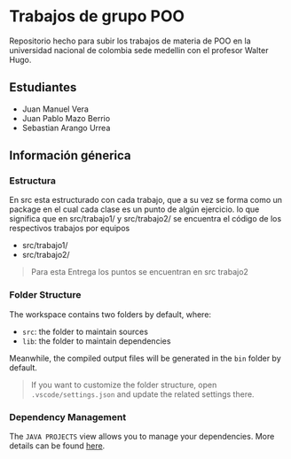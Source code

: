 # Trabajos de grupo POO

Repositorio hecho para subir los trabajos de materia de POO en la universidad nacional de colombia sede medellin con el profesor Walter Hugo.

## Estudiantes
- Juan Manuel Vera
- Juan Pablo Mazo Berrio
- Sebastian Arango Urrea

## Información génerica
### Estructura

En src esta estructurado con cada trabajo, que a su vez se forma como un package en el cual cada clase es un punto de algún ejercicio.
lo que significa que en src/trabajo1/ y src/trabajo2/ se encuentra el código de los respectivos trabajos por equipos
-   src/trabajo1/
-   src/trabajo2/

> Para esta Entrega los puntos se encuentran en src trabajo2

### Folder Structure

The workspace contains two folders by default, where:

- `src`: the folder to maintain sources
- `lib`: the folder to maintain dependencies

Meanwhile, the compiled output files will be generated in the `bin` folder by default.

> If you want to customize the folder structure, open `.vscode/settings.json` and update the related settings there.

### Dependency Management

The `JAVA PROJECTS` view allows you to manage your dependencies. More details can be found [here](https://github.com/microsoft/vscode-java-dependency#manage-dependencies).
